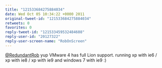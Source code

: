 ```yaml
---
title: "121533684275884034"
date: Wed Oct 05 10:34:22 +0000 2011
original-tweet-id: "121533684275884034"
retweets: 0
favorites: 0
reply-tweet-id: "121533459532484608"
reply-user-id: "20127322"
reply-user-screen-name: "RobOnScreen"
---
```

<a href="https://twitter.com/RedundantRob">@RedundantRob</a> yup VMware 4 has full Lion support. running xp with ie6 / xp with ie8 / xp with ie9 and windows 7 with ie9 :)
